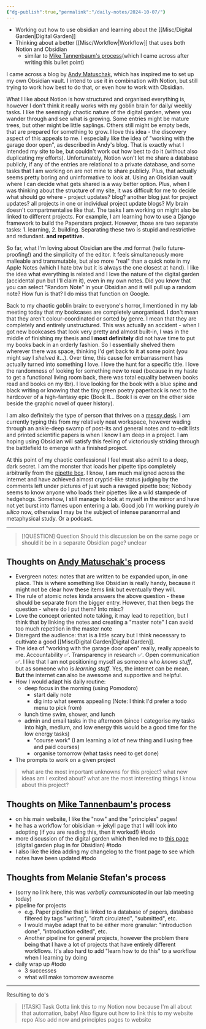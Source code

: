 ```yaml
---
{"dg-publish":true,"permalink":"/daily-notes/2024-10-07/"}
---
```



- Working out how to use obsidian and learning about the [[Misc/Digital Garden\|Digital Garden]]
- Thinking about a better [[Misc/Workflow\|Workflow]] that uses both Notion and Obsidian 
	- similar to [Mike Tannenbaum's process](https://refinedmind.co/digital-garden)(which I came across after writing this bullet point)

I came across a blog by [Andy Matuschak](https://notes.andymatuschak.org/About_these_notes), which has inspired me to set up my own Obsidian vault. I intend to use it in combination with Notion, but still trying to work how best to do that, or even how to work with Obsidian.

What I like about Notion is how structured and organised everything is, however I don't think it really works with my goblin brain for daily/ weekly tasks. I like the seemingly chaotic nature of the digital garden, where you wander through and see what is growing. Some entries might be mature trees, but other might be little saplings. Others still might be empty beds, that are prepared for something to grow. I love this idea - the discovery aspect of this appeals to me. I especially like the idea of "working with the garage door open", as described in Andy's blog. That is exactly what I intended my site to be, but couldn't work out how best to do it (without also duplicating my efforts). Unfortunately, Notion won't let me share a database publicly, if any of the entries are relational to a private database, and some tasks that I am working on are not mine to share publicly. Plus, that actually seems pretty boring and uninformative to look at. Using an Obsidian vault where I can decide what gets shared is a way better option. Plus, when I was thinking about the structure of my site, it was difficult for me to decide what should go where - project updates? blog? another blog just for project updates? all projects in one or individual project update blogs? My brain doesn't compartmentalise like that. The tasks I am working on might also be linked to different projects. For example, I am learning how to use a Django framework to build the Paperstars project. However, those are two separate tasks: 1. learning, 2. building. Separating these two is stupid and restrictive and redundant. **and repetitive.** 

So far, what I'm loving about Obsidian are the .md format (hello future-proofing!) and the simplicity of the editor. It feels simultaneously more malleable and transmutable, but also more "real" than a quick note in my Apple Notes (which I hate btw but it is always the one closest at hand). I like the idea what everything is related and I love the nature of the digital garden (accidental pun but I'll claim it), even in my own notes. Did you know that you can select "Random Note" in your Obsidian and it will pull up a random note? How fun is that? I do miss that function on Google.

Back to my chaotic goblin brain: to everyone's horror, I mentioned in my lab meeting today that my bookcases are completely unorganised. I don't mean that they aren't colour-coordinated or sorted by genre. I mean that they are completely and entirely unstructured. This was actually an accident - when I got new bookcases that look very pretty and almost built-in, I was in the middle of finishing my thesis and I **most definitely** did not have time to put my books back in an orderly fashion. So I essentially shelved them wherever there was space, thinking I'd get back to it at some point (you might say I *shelved* it...). Over time, this cause for embarrassment has actually turned into something I love. I love the hunt for a specific title. I love the randomness of looking for something new to read (because in my haste to get a functional living room back, there was total equality between books read and books on my tbr). I love looking for the book with a blue spine and black writing or knowing that the tiny green poetry paperback is next to the hardcover of a high-fantasy epic (Book II... Book I is over on the other side beside the graphic novel of queer history).

I am also definitely the type of person that thrives on a [messy desk](https://www.psychologicalscience.org/news/releases/tidy-desk-or-messy-desk-each-has-its-benefits.html). I am currently typing this from my relatively neat workspace, however wading through an ankle-deep swamp of post-its and general notes and to-edit lists and printed scientific papers is when I know I am deep in a project. I am hoping using Obsidian will satisfy this feeling of victoriously striding through the battlefield to emerge with a finished project.

At this point of my chaotic confessional I feel must also admit to a deep, dark secret. I am the monster that loads her pipette tips completely arbitrarily from the [pipette box](https://www.reddit.com/r/labrats/comments/15s56ke/chaotic_things_in_the_lab/). I know, I am much maligned across the internet and have achieved almost cryptid-like status judging by the comments left under pictures of just such a ravaged pipette box; Nobody seems to know anyone who loads their pipettes like a wild stampede of hedgehogs. Somehow, I still manage to look at myself in the mirror and have not yet burst into flames upon entering a lab. Good job I'm working purely *in silico* now, otherwise I may be the subject of intense paranormal and metaphysical study. Or a podcast.


___

> [!QUESTION] Question
> Should this discussion be on the same page or should it be in a separate Obsidian page? unclear

## Thoughts on [Andy Matuschak's](https://notes.andymatuschak.org/About_these_notes) process 
- Evergreen notes: notes that are written to be expanded upon, in one place. This is where something like Obsidian is really handy, because it might not be clear how these items link but eventually they will. 
- The rule of atomic notes kinda answers the above question - these should be separate from the bigger entry. However, that then begs the question - where do I put them? Into misc?
- Love the concept oriented note taking, it may lead to repetition, but I think that by linking the notes and creating a "master note" I can avoid too much repetition in the master note
- Disregard the audience: that is a little scary but I think necessary to cultivate a good [[Misc/Digital Garden\|Digital Garden]].
- The idea of "working with the garage door open" really, really appeals to me. Accountability ✅. Transparency in research ✅. Open communication ✅. I like that I am not positioning myself as someone who *knows stuff*, but as someone who is *learning stuff*. Yes, the internet can be mean. **But** the internet can also be awesome and supportive and helpful. 
- How I would adapt his daily routine: 
	- deep focus in the morning (using Pomodoro) 
		- start daily note
		- dig into what seems appealing (Note: I think I'd prefer a todo menu to pick from)
	- lunch time swim, shower, and lunch
	- admin and email tasks in the afternoon (since I categorise my tasks into high, medium, and low energy this would be a good time for the low energy tasks)
		- "course work" (I am learning a lot of new thing and I using free and paid courses)
		- organise tomorrow (what tasks need to get done)
- The prompts to work on a given project
> what are the most important unknowns for this project?
> what new ideas am I excited about?
> what are the most interesting things I know about this project?

## Thoughts on [Mike Tannenbaum's](https://refinedmind.co/digital-garden) process
- on his main website, I like the "now" and the "principles" pages!
- he has a workflow for obisidian -> jekyll page that I will look into adopting (if you are reading this, then it worked!) #todo
- more discussion of the digital garden which then led me to [this page](https://dg-docs.ole.dev/advanced/adding-custom-components/) (digital garden plug in for Obsidian) #todo 
- I also like the idea adding my changelog to the front page to see which notes have been updated #todo 

## Thoughts from Melanie Stefan's process 
- (sorry no link here, this was *verbally communicated* in our lab meeting today)
- pipeline for projects
	- e.g. Paper pipeline that is linked to a database of papers, database filtered by tags "writing", "draft circulated", "submitted", etc.
	- I would maybe adapt that to be either more granular: "introduction done", "introduction edited", etc.
	- Another pipeline for general projects, however the problem there being that I have a lot of projects that have entirely different workflows. It's also hard to add "learn how to do this" to a workflow when I learning by doing
- daily wrap up #todo 
	- 3 successes
	- what will make tomorrow awesome


___
Resulting to do's

> [!TASK] Task
> Gotta link this to my Notion now because I'm all about that automation, baby!
>Also figure out how to link this to my website repo
>Also add now and principles pages to website


